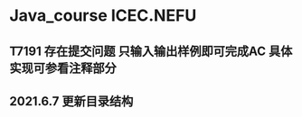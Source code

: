 <!--
 * @Author       : Gehrychiang
 * @LastEditTime : 2021-06-07 16:07:22
 * @Website      : www.yilantingfeng.site
 * @E-mail       : gehrychiang@aliyun.com
 * @ProbTitle    : (记得补充题目标题)
-->
# Java_course ICEC.NEFU
## T7191 存在提交问题 只输入输出样例即可完成AC 具体实现可参看注释部分
## 2021.6.7 更新目录结构